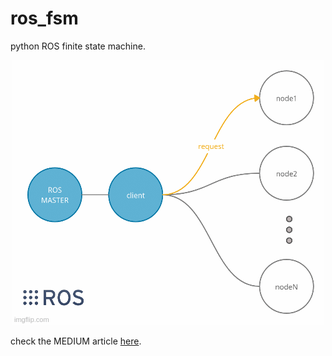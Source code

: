 # ros_fsm
python ROS finite state machine.

<div align="center">
    <img src=".github/fsm.gif">
</div>

check the MEDIUM article [here](https://medium.com/@LUCA4TINI/write-a-simple-ros-finite-state-machine-using-services-40a207dfa51b).
